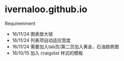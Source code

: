 # ivernaloo.github.io

Requiremment

- 16/11/24  图表放大镜
- 16/11/24  列表项自动适应宽度
- 16/11/24  需要加入tab页/第二页加入黄金，石油趋势图
- 16/10/15  加入 craigslist 样式的模板

